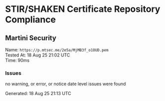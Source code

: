 # STIR/SHAKEN Certificate Repository Compliance

## Martini Security

Name: `https://p.mtsec.me/2e5a/MjMB3f_o1OUD.pem`\
Tested At: 18 Aug 25 21:02 UTC\
Time: 90ms

### Issues

no warning, or error, or notice date level issues were found

Generated: 18 Aug 25 21:13 UTC